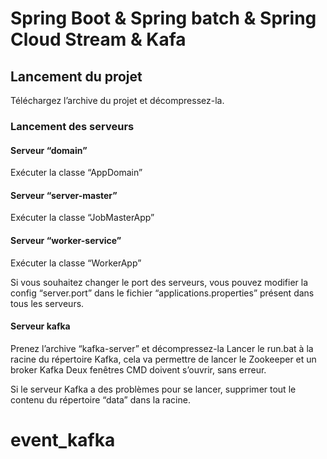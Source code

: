 # Spring Boot & Spring batch & Spring Cloud Stream & Kafa


## Lancement du projet
Téléchargez l’archive du projet et décompressez-la.

### Lancement des serveurs
#### Serveur “domain”
Exécuter la classe “AppDomain”
#### Serveur “server-master”
Exécuter la classe “JobMasterApp”
#### Serveur “worker-service”
Exécuter la classe “WorkerApp”


Si vous souhaitez changer le port des serveurs, vous pouvez modifier la config “server.port” dans le fichier “applications.properties” présent dans tous les serveurs.

#### Serveur kafka
Prenez l’archive “kafka-server” et décompressez-la
Lancer le run.bat à la racine du répertoire Kafka, cela va permettre de lancer le Zookeeper et un broker Kafka
Deux fenêtres CMD doivent s’ouvrir, sans erreur.

Si le serveur Kafka a des problèmes pour se lancer, supprimer tout le contenu du répertoire “data” dans la racine.
# event_kafka
